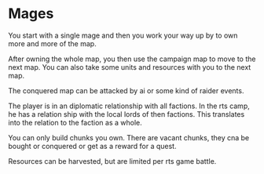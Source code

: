 # Mages

You start with a single mage and then
you work your way up by <the gamefeatures>
to own more and more of the map.

After owning the whole map, you then use the 
campaign map to move to the next map.
You can also take some units and resources
with you to the next map.

The conquered map can be attacked by ai or 
some kind of raider events.

The player is in an diplomatic relationship
with all factions. In the rts camp, he has a 
relation ship with the local lords of 
then factions. This translates into the 
relation to the faction as a whole.

You can only build chunks you own.
There are vacant chunks, they cna be 
bought or conquered or get as a reward for 
a quest.

Resources can be harvested, but are limited per
rts game battle.